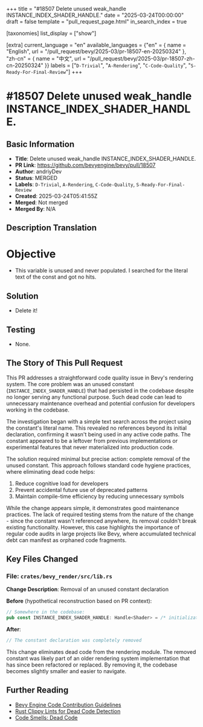 +++
title = "#18507 Delete unused weak_handle INSTANCE_INDEX_SHADER_HANDLE."
date = "2025-03-24T00:00:00"
draft = false
template = "pull_request_page.html"
in_search_index = true

[taxonomies]
list_display = ["show"]

[extra]
current_language = "en"
available_languages = {"en" = { name = "English", url = "/pull_request/bevy/2025-03/pr-18507-en-20250324" }, "zh-cn" = { name = "中文", url = "/pull_request/bevy/2025-03/pr-18507-zh-cn-20250324" }}
labels = ["`D-Trivial`", "`A-Rendering`", "`C-Code-Quality`", "`S-Ready-For-Final-Review`"]
+++

# #18507 Delete unused weak_handle INSTANCE_INDEX_SHADER_HANDLE.

## Basic Information
- **Title**: Delete unused weak_handle INSTANCE_INDEX_SHADER_HANDLE.
- **PR Link**: https://github.com/bevyengine/bevy/pull/18507
- **Author**: andriyDev
- **Status**: MERGED
- **Labels**: `D-Trivial`, `A-Rendering`, `C-Code-Quality`, `S-Ready-For-Final-Review`
- **Created**: 2025-03-24T05:41:55Z
- **Merged**: Not merged
- **Merged By**: N/A

## Description Translation
# Objective

- This variable is unused and never populated. I searched for the literal text of the const and got no hits.

## Solution

- Delete it!

## Testing

- None.


## The Story of This Pull Request

This PR addresses a straightforward code quality issue in Bevy's rendering system. The core problem was an unused constant (`INSTANCE_INDEX_SHADER_HANDLE`) that had persisted in the codebase despite no longer serving any functional purpose. Such dead code can lead to unnecessary maintenance overhead and potential confusion for developers working in the codebase.

The investigation began with a simple text search across the project using the constant's literal name. This revealed no references beyond its initial declaration, confirming it wasn't being used in any active code paths. The constant appeared to be a leftover from previous implementations or experimental features that never materialized into production code.

The solution required minimal but precise action: complete removal of the unused constant. This approach follows standard code hygiene practices, where eliminating dead code helps:
1. Reduce cognitive load for developers
2. Prevent accidental future use of deprecated patterns
3. Maintain compile-time efficiency by reducing unnecessary symbols

While the change appears simple, it demonstrates good maintenance practices. The lack of required testing stems from the nature of the change - since the constant wasn't referenced anywhere, its removal couldn't break existing functionality. However, this case highlights the importance of regular code audits in large projects like Bevy, where accumulated technical debt can manifest as orphaned code fragments.

## Key Files Changed

### File: `crates/bevy_render/src/lib.rs`
**Change Description**: Removal of an unused constant declaration

**Before** (hypothetical reconstruction based on PR context):
```rust
// Somewhere in the codebase:
pub const INSTANCE_INDEX_SHADER_HANDLE: Handle<Shader> = /* initialization */;
```

**After**:
```rust
// The constant declaration was completely removed
```

This change eliminates dead code from the rendering module. The removed constant was likely part of an older rendering system implementation that has since been refactored or replaced. By removing it, the codebase becomes slightly smaller and easier to navigate.

## Further Reading
- [Bevy Engine Code Contribution Guidelines](https://github.com/bevyengine/bevy/blob/main/CONTRIBUTING.md)
- [Rust Clippy Lints for Dead Code Detection](https://doc.rust-lang.org/rustc/lints/listing/warn-by-default.html#dead-code)
- [Code Smells: Dead Code](https://refactoring.guru/smells/dead-code)